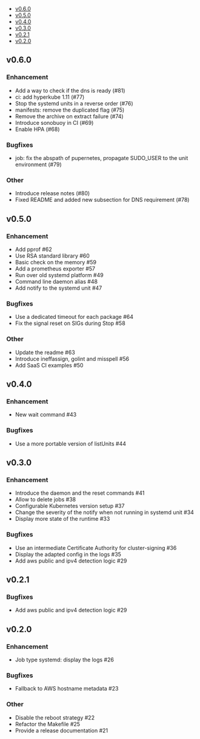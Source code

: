 - [v0.6.0](#v060)
- [v0.5.0](#v050)
- [v0.4.0](#v040)
- [v0.3.0](#v030)
- [v0.2.1](#v021)
- [v0.2.0](#v020)

## v0.6.0

### Enhancement
* Add a way to check if the dns is ready (#81)
* ci: add hyperkube 1.11 (#77)
* Stop the systemd units in a reverse order (#76)
* manifests: remove the duplicated flag (#75)
* Remove the archive on extract failure (#74)
* Introduce sonobuoy in CI (#69)
* Enable HPA (#68)

### Bugfixes
* job: fix the abspath of pupernetes, propagate SUDO_USER to the unit environment (#79)

### Other
* Introduce release notes (#80)
* Fixed README and added new subsection for DNS requirement (#78)

## v0.5.0

### Enhancement
* Add pprof #62
* Use RSA standard library #60
* Basic check on the memory #59
* Add a prometheus exporter #57
* Run over old systemd platform #49
* Command line daemon alias #48
* Add notify to the systemd unit #47 

### Bugfixes
* Use a dedicated timeout for each package #64
* Fix the signal reset on SIGs during Stop #58 

### Other
* Update the readme #63
* Introduce ineffassign, golint and misspell #56
* Add SaaS CI examples #50

## v0.4.0

### Enhancement
* New wait command #43

### Bugfixes
* Use a more portable version of listUnits #44

## v0.3.0

### Enhancement
* Introduce the daemon and the reset commands #41
* Allow to delete jobs #38 
* Configurable Kubernetes version setup #37 
* Change the severity of the notify when not running in systemd unit #34 
* Display more state of the runtime #33 

### Bugfixes
* Use an intermediate Certificate Authority for cluster-signing #36 
* Display the adapted config in the logs #35 
* Add aws public and ipv4 detection logic #29 

## v0.2.1

### Bugfixes
* Add aws public and ipv4 detection logic #29

## v0.2.0

### Enhancement
* Job type systemd: display the logs #26

### Bugfixes
* Fallback to AWS hostname metadata #23

### Other
* Disable the reboot strategy #22
* Refactor the Makefile #25
* Provide a release documentation #21
